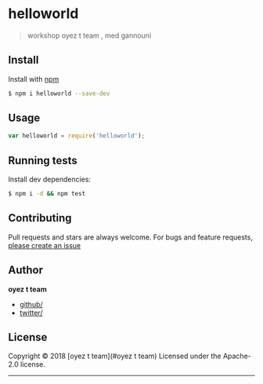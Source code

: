 # helloworld

> workshop oyez t team , med gannouni

## Install

Install with [npm](https://www.npmjs.com/)

```sh
$ npm i helloworld --save-dev
```

## Usage

```js
var helloworld = require('helloworld');
```

## Running tests

Install dev dependencies:

```sh
$ npm i -d && npm test
```

## Contributing

Pull requests and stars are always welcome. For bugs and feature requests, [please create an issue](https://github.com/GannouniMohamed/helloworld/issues)

## Author

**oyez t team**

* [github/](https://github.com/)
* [twitter/](http://twitter.com/)

## License

Copyright © 2018 [oyez t team](#oyez t team)
Licensed under the Apache-2.0 license.

***
